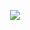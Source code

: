 <p align="center">
  <a href="#">
    <img src="https://u.swvn.io/2017/LpPBp.png">
  </a>
  <br>
</p>
<!--Readme Coming Soon™-->
